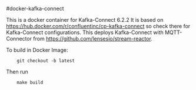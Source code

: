 #docker-kafka-connect

This is a docker container for Kafka-Connect 6.2.2 It is based on https://hub.docker.com/r/confluentinc/cp-kafka-connect so check there for Kafka-Connect configurations.
This deploys Kafka-Connect with MQTT-Connector from https://github.com/lensesio/stream-reactor.


To build in Docker Image:
```
    git checkout -b latest
```

Then run
```
    make build
```
